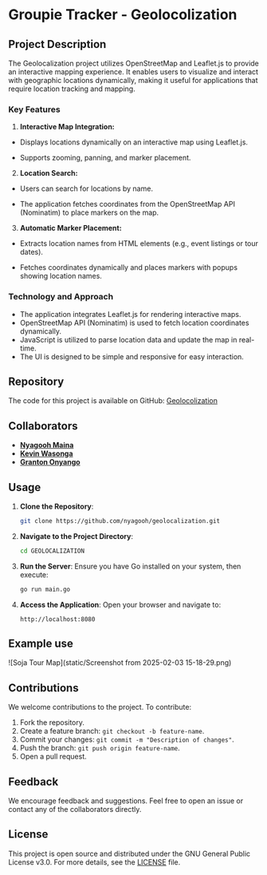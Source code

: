 # Groupie Tracker - Geolocolization

## Project Description
The Geolocalization project utilizes OpenStreetMap and Leaflet.js to provide an interactive mapping experience. It enables users to visualize and interact with geographic locations dynamically, making it useful for applications that require location tracking and mapping.

### Key Features
1. **Interactive Map Integration:**

  - Displays locations dynamically on an interactive map using Leaflet.js.

  - Supports zooming, panning, and marker placement.

2. **Location Search:**

 - Users can search for locations by name.

 - The application fetches coordinates from the OpenStreetMap API (Nominatim) to place markers on the map.

3. **Automatic Marker Placement:**

 - Extracts location names from HTML elements (e.g., event listings or tour dates).

 - Fetches coordinates dynamically and places markers with popups showing location names.

### Technology and Approach
- The application integrates Leaflet.js for rendering interactive maps.
-  OpenStreetMap API (Nominatim) is used to fetch location coordinates dynamically.
-  JavaScript is utilized to parse location data and update the map in real-time.
-  The UI is designed to be simple and responsive for easy interaction.

## Repository
The code for this project is available on GitHub:
[Geolocolization](https://github.com/nyagooh/geolocalization.git)

## Collaborators
- [**Nyagooh Maina**](https://www.linkedin.com/in/maina-anne-37797820b/)
- [**Kevin Wasonga**](https://www.linkedin.com/in/kevin-wasonga-3a9050317/)
- [**Granton Onyango**](https://www.linkedin.com/in/granton-onyango-298ba6213/)

## Usage
1. **Clone the Repository**:
   ```bash
   git clone https://github.com/nyagooh/geolocalization.git
   ```

2. **Navigate to the Project Directory**:
   ```bash
   cd GEOLOCALIZATION
   ```

3. **Run the Server**:
   Ensure you have Go installed on your system, then execute:
   ```bash
   go run main.go
   ```

4. **Access the Application**:
   Open your browser and navigate to:
   ```
   http://localhost:8080
   ```

## Example use
![Soja Tour Map](static/Screenshot from 2025-02-03 15-18-29.png)
## Contributions
We welcome contributions to the project. To contribute:
1. Fork the repository.
2. Create a feature branch: `git checkout -b feature-name`.
3. Commit your changes: `git commit -m "Description of changes"`.
4. Push the branch: `git push origin feature-name`.
5. Open a pull request.

## Feedback
We encourage feedback and suggestions. Feel free to open an issue or contact any of the collaborators directly.

## License
This project is open source and distributed under the GNU General Public License v3.0. For more details, see the [LICENSE](LICENSE) file.


